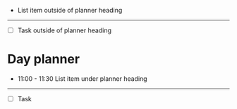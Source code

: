 - List item outside of planner heading

---

- [ ] Task outside of planner heading

# Day planner

- 11:00 - 11:30 List item under planner heading

---

- [ ] Task
